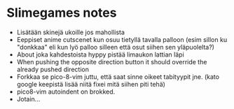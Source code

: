 # Slimegames notes
- Lisätään skinejä ukoille jos mahollista
- Eeppiset anime cutscenet kun osuu tietyllä tavalla palloon (esim sillon ku "donkkaa" eli kun lyö palloo silleen että osut siihen sen yläpuolelta?)
- About joka kahdestoista hyppy pistää limaukon lattian läpi
- When pushing the opposite direction button it should override the already pushed direction
- Forkkaa se pico-8-vim juttu, että saat sinne oikeet tabityypit jne. (kato google keepistä lisää niitä fixei mitä siihen piti tehä)
- pico8-vim autoindent on brokked.
- Jotain...

